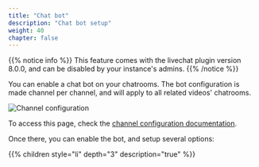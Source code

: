 ```yaml
---
title: "Chat bot"
description: "Chat bot setup"
weight: 40
chapter: false
---
```


{{% notice info %}}
This feature comes with the livechat plugin version 8.0.0, and can be disabled by your instance's admins.
{{% /notice %}}

You can enable a chat bot on your chatrooms.
The bot configuration is made channel per channel, and will apply to all related videos' chatrooms.

![Channel configuration](/peertube-plugin-livechat/images/channel_configuration.png?classes=shadow,border&height=400px)

To access this page, check the [channel configuration documentation](/peertube-plugin-livechat/documentation/user/streamers/channel).

Once there, you can enable the bot, and setup several options:

{{% children style="li" depth="3" description="true" %}}
